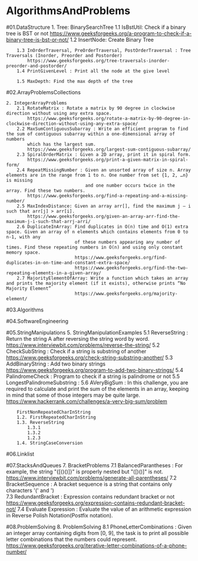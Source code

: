 # AlgorithmsAndProblems

#01.DataStructure
	1. Tree: BinarySearchTree
		1.1 IsBstUtil: Check if a binary tree is BST or not
			https://www.geeksforgeeks.org/a-program-to-check-if-a-binary-tree-is-bst-or-not/
		1.2 InsertNode: Create Binary Tree

		1.3 InOrderTraversal, PreOrderTraversal, PostOrderTraversal : Tree Traversals (Inorder, Preorder and Postorder)
			https://www.geeksforgeeks.org/tree-traversals-inorder-preorder-and-postorder/
		1.4 PrintGivenLevel : Print all the node at the give level

		1.5 MaxDepth: Find the max depth of the tree



#02.ArrayProblemsCollections

	2. IntegerArrayProblems
		2.1 RotateMatrix : Rotate a matrix by 90 degree in clockwise direction without using any extra space. 
			https://www.geeksforgeeks.org/rotate-a-matrix-by-90-degree-in-clockwise-direction-without-using-any-extra-space/
		2.2 MaxSumContiguousSubarray : Write an efficient program to find the sum of contiguous subarray within a one-dimensional array of numbers 
			which has the largest sum.
			https://www.geeksforgeeks.org/largest-sum-contiguous-subarray/
		2.3 SpiralOrderMatrix : Given a 2D array, print it in spiral form. 
			https://www.geeksforgeeks.org/print-a-given-matrix-in-spiral-form/
		2.4 RepeatMissingNumber : Given an unsorted array of size n. Array elements are in the range from 1 to n. One number from set {1, 2, …n} is missing 
								  and one number occurs twice in the array. Find these two numbers.
			https://www.geeksforgeeks.org/find-a-repeating-and-a-missing-number/
		2.5 MaxIndexDistance: Given an array arr[], find the maximum j – i such that arr[j] > arr[i].
			https://www.geeksforgeeks.org/given-an-array-arr-find-the-maximum-j-i-such-that-arrj-arri/
		2.6 DuplicateInArray: Find duplicates in O(n) time and O(1) extra space. Given an array of n elements which contains elements from 0 to n-1, with any 
							  of these numbers appearing any number of times. Find these repeating numbers in O(n) and using only constant memory space.
							  https://www.geeksforgeeks.org/find-duplicates-in-on-time-and-constant-extra-space/
							  https://www.geeksforgeeks.org/find-the-two-repeating-elements-in-a-given-array/
		2.7 MajorityElementOfArray: Write a function which takes an array and prints the majority element (if it exists), otherwise prints “No Majority Element”
							  https://www.geeksforgeeks.org/majority-element/

#03.Algorithms

#04.SoftwareEngineering

#05.StringManipulations
	5. StringManipulationExamples
		5.1 ReverseString : Return the string A after reversing the string word by word.
			https://www.interviewbit.com/problems/reverse-the-string/
		5.2 CheckSubString : Check if a string is substring of another
			https://www.geeksforgeeks.org/check-string-substring-another/
		5.3 AddBinaryString : Add two binary strings
			https://www.geeksforgeeks.org/program-to-add-two-binary-strings/
		5.4 PalindromeCheck : Program to check if a string is palindrome or not
		5.5 LongestPalindromeSubstring : 
		5.6 AVeryBigSum : In this challenge, you are required to calculate and print the sum of the elements in an array, keeping in mind that some of those integers may be quite large.
			https://www.hackerrank.com/challenges/a-very-big-sum/problem

		FirstNonRepeatedCharInString
		1.2. FirstRepeatedCharInString
		1.3. ReverseString
			1.3.1
			1.3.2
			1.2.3
		1.4. StringCaseConversion

#06.Linklist

#07.StacksAndQueues
  7. BracketProblems
    7.1 BalancedParantheses : For example, the string "{[()()]}" is properly nested but "([)()]" is not.
			https://www.interviewbit.com/problems/generate-all-parentheses/
		7.2 BracketSequence : A bracket sequence is a string that contains only characters '(' and ')	
		7.3 RedundantBracket : Expression contains redundant bracket or not
			https://www.geeksforgeeks.org/expression-contains-redundant-bracket-not/
		7.4	Evaluate Expression : Evaluate the value of an arithmetic expression in Reverse Polish Notation(Postfix notation).




#08.ProblemSolving
	8. ProblemSolving
		8.1 PhoneLetterCombinations : Given an integer array containing digits from [0, 9], the task is to print all possible letter combinations that the numbers could represent.
			https://www.geeksforgeeks.org/iterative-letter-combinations-of-a-phone-number/
